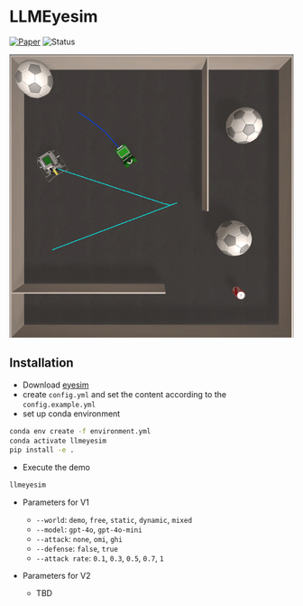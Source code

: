 # LLMEyesim
[![Paper](https://img.shields.io/badge/Paper-View-green?style=flat&logo=adobeacrobatreader)](https://papers.ssrn.com/sol3/papers.cfm?abstract_id=5202517)
![Status](https://img.shields.io/badge/Status-Work%20in%20Progress-yellow)

![img](imgs/img.png)

## Installation

- Download [eyesim](https://roblab.org/eyesim/)
- create `config.yml` and set the content according to the `config.example.yml`
- set up conda environment
```bash
conda env create -f environment.yml
conda activate llmeyesim
pip install -e .
```
- Execute the demo
```bash
llmeyesim
```

- Parameters for V1
  - `--world`: `demo`, `free`, `static`, `dynamic`, `mixed`
  - `--model`: `gpt-4o`, `gpt-4o-mini`
  - `--attack`: `none`, `omi`, `ghi`
  - `--defense`: `false`, `true`
  - `--attack rate`: `0.1`, `0.3`, `0.5`, `0.7`, `1`

- Parameters for V2
  - TBD
